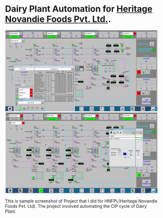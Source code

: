 # Dairy Plant Automation for [Heritage Novandie Foods Pvt. Ltd.](https://www.heritagefoods.in/jv/hnfpl).

![Screenshot of a project of Dairy Plant.](https://github.com/nadim4114/HNFPL/blob/main/Screenshot%202024-03-26%20100613.png)
![Screenshot of a project of Dairy Plant.](https://github.com/nadim4114/HNFPL/blob/main/Screenshot%202024-03-26%20124333.png)

This is sample screenshot of Project that I did for HNFPL(Heritage Novandie Foods Pvt. Ltd). 
The project involved automating the CIP cycle of Dairy Plant.
